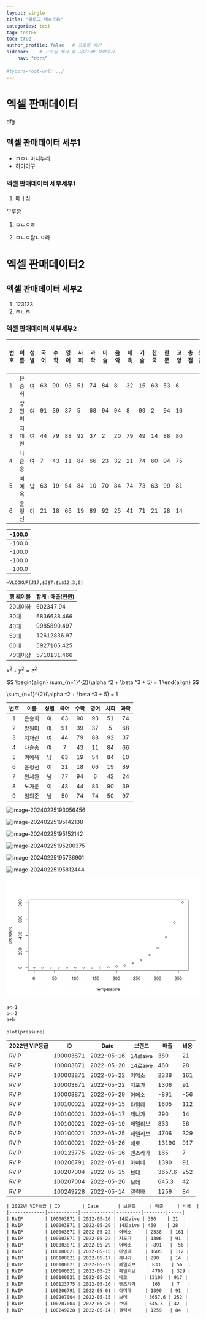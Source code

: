 ```yaml
---
layout: single
title: "블로그 테스트중"
categories: test
tag: testEx
toc: true
author_profile: false   # 프로필 제거
sidebar:    # 프로필 제거 후 사이드바 보여주기
    nav: "docs"

#typora-root-url: ../
---
```



# 엑셀 판매데이터

dfg
## 엑셀 판매데이터 세부1

 - ㅁㅇㄴ마니누리
 - 하야이꾸
### 엑셀 판매데이터 세부세부1

1. 메ㅓ싴


무루깡
1. ㅁㄴㅇㄹ

2. ㅁㄴㅇ람ㄴㅇ라

# 엑셀 판매데이터2
## 엑셀 판매데이터 세부2


1. 123123
2. ㅀㄴㅀ
### 엑셀 판매데이터 세부세부2

| 번호 | 이름  | 성별 | 국어 | 수학 | 영어 | 사회 | 과학 | 미술 | 음악 | 체육 | 기술 | 한국 | 한문 | 교양 | 총점 | 등급 | 등급(세부) |
| -- | --- | -- | -- | -- | -- | -- | -- | -- | -- | -- | -- | -- | -- | -- | -- | -- | ------ |
| 1  | 은송희 | 여  | 63 | 90 | 93 | 51 | 74 | 84 | 8  | 32 | 15 | 63 | 53 | 6  |    |    |        |
| 2  | 방원미 | 여  | 91 | 39 | 37 | 5  | 68 | 94 | 94 | 8  | 99 | 2  | 94 | 16 |    |    |        |
| 3  | 지재린 | 여  | 44 | 79 | 88 | 92 | 37 | 2  | 20 | 79 | 49 | 14 | 88 | 80 |    |    |        |
| 4  | 나슬송 | 여  | 7  | 43 | 11 | 84 | 66 | 23 | 32 | 21 | 74 | 60 | 94 | 75 |    |    |        |
| 5  | 여예옥 | 남  | 63 | 19 | 54 | 84 | 10 | 70 | 84 | 74 | 73 | 63 | 99 | 81 |    |    |        |
| 6  | 윤정선 | 여  | 21 | 18 | 66 | 19 | 89 | 92 | 25 | 41 | 71 | 21 | 28 | 14 |    |    |        |

| \-100.0 |
| ------- |
| \-100.0 |
| \-100.0 |
| \-100.0 |
| \-100.0 |

```
=VLOOKUP(J17,$J$7:$L$12,3,0)
```
| 행 레이블 | 합계 : 매출(천원) |
| ----- | ----------- |
| 20대이하 | 602347.94   |
| 30대   | 6836638.466 |
| 40대   | 9985890.497 |
| 50대   | 12612836.97 |
| 60대   | 5927105.425 |
| 70대이상 | 5710131.466 |

$x^2 + y^2 = z^2$

$$
\begin{align}
\sum_{n=1}^{2}(\alpha ^2 + \beta ^3 + 5) = 1
\end{align}
$$

\sum_{n=1}^{2}(\alpha ^2 + \beta ^3 + 5) = 1

| **번호** | **이름** | **성별** | **국어** | **수학** | **영어** | **사회** | **과학** |
|:------:|:------:|:------:|:------:|:------:|:------:|:------:|:------:|
| 1      | 은송희    | 여      | 63     | 90     | 93     | 51     | 74     |
| 2      | 방원미    | 여      | 91     | 39     | 37     | 5      | 68     |
| 3      | 지재린    | 여      | 44     | 79     | 88     | 92     | 37     |
| 4      | 나슬송    | 여      | 7      | 43     | 11     | 84     | 66     |
| 5      | 여예옥    | 남      | 63     | 19     | 54     | 84     | 10     |
| 6      | 윤정선    | 여      | 21     | 18     | 66     | 19     | 89     |
| 7      | 원세완    | 남      | 77     | 94     | 6      | 42     | 24     |
| 8      | 노가운    | 여      | 43     | 44     | 83     | 90     | 39     |
| 9      | 임의준    | 남      | 50     | 74     | 74     | 50     | 97     |

![image-20240225193056456](../images/2024-02-24-third/image-20240225193056456.png)

![image-20240225195142138](../images2024-02-24-third/image-20240225195142138.png)

![image-20240225195152142](../images2024-02-24-third/image-20240225195152142.png)

![image-20240225195200375](../images2024-02-24-third/image-20240225195200375.png)





![image-20240225195736901](../images/2024-02-24-third/image-20240225195736901.png)



![image-20240225195812444](../images/2024-02-24-third/image-20240225195812444.png)

![](image.png)
```
a<-1
b<-2
a+b

plot(pressure)
```

| 2022년 VIP등급 | ID        | Date       | 브랜드     | 매출     | 비용  |
|-------------|-----------|------------|---------|--------|-----|
| RVIP        | 100003871 | 2022-05-16 | 14로aive | 380    | 21  |
| RVIP        | 100003871 | 2022-05-20 | 14로aive | 460    | 28  |
| RVIP        | 100003871 | 2022-05-22 | 어메소     | 2338   | 161 |
| RVIP        | 100003871 | 2022-05-22 | 지포가     | 1306   | 91  |
| RVIP        | 100003871 | 2022-05-29 | 어메소     | -891   | -56 |
| RVIP        | 100100021 | 2022-05-15 | 타임데     | 1605   | 112 |
| RVIP        | 100100021 | 2022-05-17 | 제냐가     | 290    | 14  |
| RVIP        | 100100021 | 2022-05-19 | 페델리브    | 833    | 56  |
| RVIP        | 100100021 | 2022-05-25 | 페델리브    | 4706   | 329 |
| RVIP        | 100100021 | 2022-05-26 | 배로      | 13190  | 917 |
| RVIP        | 100123775 | 2022-05-16 | 맨즈라가    | 165    | 7   |
| RVIP        | 100206791 | 2022-05-01 | 아미데     | 1390   | 91  |
| RVIP        | 100207004 | 2022-05-15 | 브데      | 3657.6 | 252 |
| RVIP        | 100207004 | 2022-05-26 | 브데      | 645.3  | 42  |
| RVIP        | 100249228 | 2022-05-14 | 갤럭바     | 1259   | 84  |

```
| 2022년 VIP등급 | ID        | Date       | 브랜드     | 매출     | 비용  |
|-------------|-----------|------------|---------|--------|-----|
| RVIP        | 100003871 | 2022-05-16 | 14로aive | 380    | 21  |
| RVIP        | 100003871 | 2022-05-20 | 14로aive | 460    | 28  |
| RVIP        | 100003871 | 2022-05-22 | 어메소     | 2338   | 161 |
| RVIP        | 100003871 | 2022-05-22 | 지포가     | 1306   | 91  |
| RVIP        | 100003871 | 2022-05-29 | 어메소     | -891   | -56 |
| RVIP        | 100100021 | 2022-05-15 | 타임데     | 1605   | 112 |
| RVIP        | 100100021 | 2022-05-17 | 제냐가     | 290    | 14  |
| RVIP        | 100100021 | 2022-05-19 | 페델리브    | 833    | 56  |
| RVIP        | 100100021 | 2022-05-25 | 페델리브    | 4706   | 329 |
| RVIP        | 100100021 | 2022-05-26 | 배로      | 13190  | 917 |
| RVIP        | 100123775 | 2022-05-16 | 맨즈라가    | 165    | 7   |
| RVIP        | 100206791 | 2022-05-01 | 아미데     | 1390   | 91  |
| RVIP        | 100207004 | 2022-05-15 | 브데      | 3657.6 | 252 |
| RVIP        | 100207004 | 2022-05-26 | 브데      | 645.3  | 42  |
| RVIP        | 100249228 | 2022-05-14 | 갤럭바     | 1259   | 84  |
```

